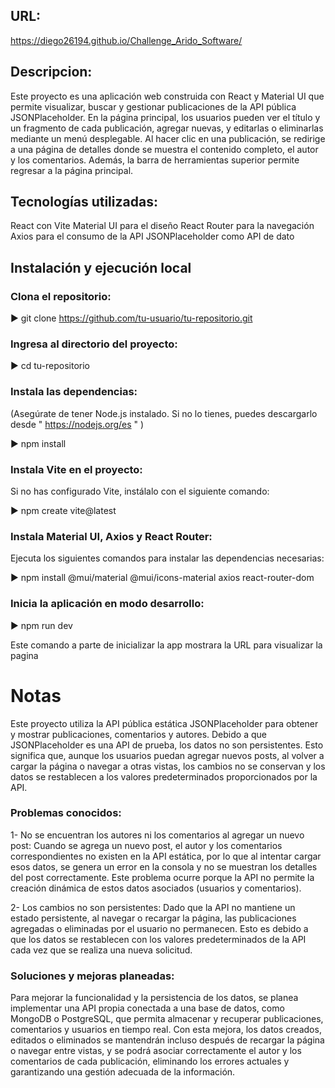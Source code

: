 ## URL:

https://diego26194.github.io/Challenge_Arido_Software/

## Descripcion:

Este proyecto es una aplicación web construida con React y Material UI que permite visualizar, buscar y gestionar publicaciones de la API pública JSONPlaceholder. En la página principal, los usuarios pueden ver el título y un fragmento de cada publicación, agregar nuevas, y editarlas o eliminarlas mediante un menú desplegable. Al hacer clic en una publicación, se redirige a una página de detalles donde se muestra el contenido completo, el autor y los comentarios. Además, la barra de herramientas superior permite regresar a la página principal.

## Tecnologías utilizadas:

React con Vite
Material UI para el diseño
React Router para la navegación
Axios para el consumo de la API
JSONPlaceholder como API de dato


## Instalación y ejecución local

### Clona el repositorio:

  ► git clone https://github.com/tu-usuario/tu-repositorio.git
  
### Ingresa al directorio del proyecto:

  ► cd tu-repositorio

### Instala las dependencias:

(Asegúrate de tener Node.js instalado. Si no lo tienes, puedes descargarlo desde " https://nodejs.org/es " )

  ► npm install

### Instala Vite en el proyecto:

Si no has configurado Vite, instálalo con el siguiente comando:

  ► npm create vite@latest

### Instala Material UI, Axios y React Router:

Ejecuta los siguientes comandos para instalar las dependencias necesarias:

  ► npm install @mui/material @mui/icons-material axios react-router-dom

### Inicia la aplicación en modo desarrollo:

 ► npm run dev
  
Este comando a parte de inicializar la app mostrara la URL para visualizar la pagina

# Notas
Este proyecto utiliza la API pública estática JSONPlaceholder para obtener y mostrar publicaciones, comentarios y autores. Debido a que JSONPlaceholder es una API de prueba, los datos no son persistentes. Esto significa que, aunque los usuarios puedan agregar nuevos posts, al volver a cargar la página o navegar a otras vistas, los cambios no se conservan y los datos se restablecen a los valores predeterminados proporcionados por la API.

### Problemas conocidos:

1- No se encuentran los autores ni los comentarios al agregar un nuevo post: Cuando se agrega un nuevo post, el autor y los comentarios correspondientes no existen en la API estática, por lo que al intentar cargar esos datos, se genera un error en la consola y no se muestran los detalles del post correctamente. Este problema ocurre porque la API no permite la creación dinámica de estos datos asociados (usuarios y comentarios).

2- Los cambios no son persistentes: Dado que la API no mantiene un estado persistente, al navegar o recargar la página, las publicaciones agregadas o eliminadas por el usuario no permanecen. Esto es debido a que los datos se restablecen con los valores predeterminados de la API cada vez que se realiza una nueva solicitud.

### Soluciones y mejoras planeadas:

Para mejorar la funcionalidad y la persistencia de los datos, se planea implementar una API propia conectada a una base de datos, como MongoDB o PostgreSQL, que permita almacenar y recuperar publicaciones, comentarios y usuarios en tiempo real. Con esta mejora, los datos creados, editados o eliminados se mantendrán incluso después de recargar la página o navegar entre vistas, y se podrá asociar correctamente el autor y los comentarios de cada publicación, eliminando los errores actuales y garantizando una gestión adecuada de la información.

